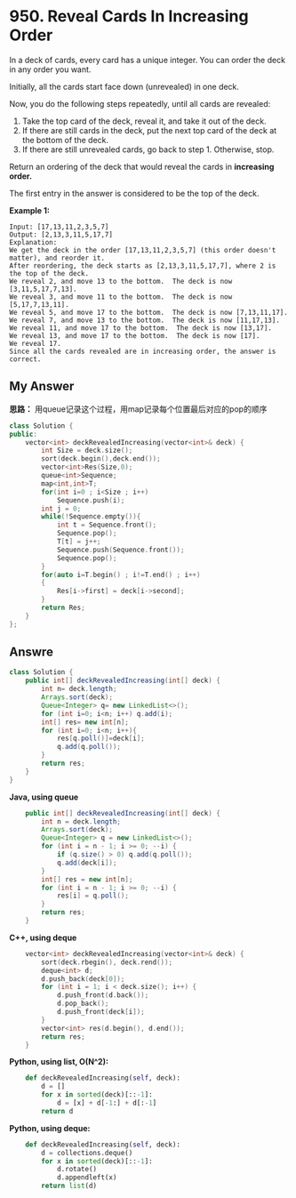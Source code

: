 # 950. Reveal Cards In Increasing Order

In a deck of cards, every card has a unique integer.  You can order the deck in any order you want.

Initially, all the cards start face down (unrevealed) in one deck.

Now, you do the following steps repeatedly, until all cards are revealed:

1. Take the top card of the deck, reveal it, and take it out of the deck.
2. If there are still cards in the deck, put the next top card of the deck at the bottom of the deck.
3. If there are still unrevealed cards, go back to step 1.  Otherwise, stop.

Return an ordering of the deck that would reveal the cards in **increasing order.**

The first entry in the answer is considered to be the top of the deck.

 

**Example 1:**

```
Input: [17,13,11,2,3,5,7]
Output: [2,13,3,11,5,17,7]
Explanation: 
We get the deck in the order [17,13,11,2,3,5,7] (this order doesn't matter), and reorder it.
After reordering, the deck starts as [2,13,3,11,5,17,7], where 2 is the top of the deck.
We reveal 2, and move 13 to the bottom.  The deck is now [3,11,5,17,7,13].
We reveal 3, and move 11 to the bottom.  The deck is now [5,17,7,13,11].
We reveal 5, and move 17 to the bottom.  The deck is now [7,13,11,17].
We reveal 7, and move 13 to the bottom.  The deck is now [11,17,13].
We reveal 11, and move 17 to the bottom.  The deck is now [13,17].
We reveal 13, and move 17 to the bottom.  The deck is now [17].
We reveal 17.
Since all the cards revealed are in increasing order, the answer is correct.
```





## My Answer

**思路：** 用queue记录这个过程，用map记录每个位置最后对应的pop的顺序

```c++
class Solution {
public:
    vector<int> deckRevealedIncreasing(vector<int>& deck) {
        int Size = deck.size();
        sort(deck.begin(),deck.end());
        vector<int>Res(Size,0);
        queue<int>Sequence;
        map<int,int>T;
        for(int i=0 ; i<Size ; i++)
            Sequence.push(i);
        int j = 0;
        while(!Sequence.empty()){
            int t = Sequence.front();
            Sequence.pop();
            T[t] = j++;
            Sequence.push(Sequence.front());
            Sequence.pop();
        }
        for(auto i=T.begin() ; i!=T.end() ; i++)
        {
            Res[i->first] = deck[i->second];
        }
        return Res;
    }
};
```







## Answre

```java
class Solution {
    public int[] deckRevealedIncreasing(int[] deck) {
        int n= deck.length;
        Arrays.sort(deck);
        Queue<Integer> q= new LinkedList<>();
        for (int i=0; i<n; i++) q.add(i);
        int[] res= new int[n];
        for (int i=0; i<n; i++){
            res[q.poll()]=deck[i];
            q.add(q.poll());
        }
        return res;
    }
}
```





**Java, using queue**



```java
    public int[] deckRevealedIncreasing(int[] deck) {
        int n = deck.length;
        Arrays.sort(deck);
        Queue<Integer> q = new LinkedList<>();
        for (int i = n - 1; i >= 0; --i) {
            if (q.size() > 0) q.add(q.poll());
            q.add(deck[i]);
        }
        int[] res = new int[n];
        for (int i = n - 1; i >= 0; --i) {
            res[i] = q.poll();
        }
        return res;
    }
```



**C++, using deque**



```c++
    vector<int> deckRevealedIncreasing(vector<int>& deck) {
        sort(deck.rbegin(), deck.rend());
        deque<int> d;
        d.push_back(deck[0]);
        for (int i = 1; i < deck.size(); i++) {
            d.push_front(d.back());
            d.pop_back();
            d.push_front(deck[i]);
        }
        vector<int> res(d.begin(), d.end());
        return res;
    }
```



**Python, using list, O(N^2):**



```python
    def deckRevealedIncreasing(self, deck):
        d = []
        for x in sorted(deck)[::-1]:
            d = [x] + d[-1:] + d[:-1]
        return d
```



**Python, using deque:**



```python
    def deckRevealedIncreasing(self, deck):
        d = collections.deque()
        for x in sorted(deck)[::-1]:
            d.rotate()
            d.appendleft(x)
        return list(d)
```
